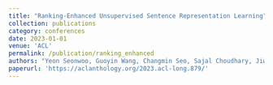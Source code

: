 ```yaml
---
title: "Ranking-Enhanced Unsupervised Sentence Representation Learning"
collection: publications
category: conferences
date: 2023-01-01
venue: 'ACL'
permalink: /publication/ranking_enhanced
authors: "Yeon Seonwoo, Guoyin Wang, Changmin Seo, Sajal Choudhary, Jiwei Li, Xiang Li, Puyang Xu, Sunghyun Park, and Alice Oh"
paperurl: 'https://aclanthology.org/2023.acl-long.879/'
---
```


